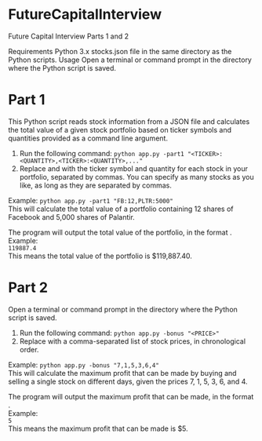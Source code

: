 # FutureCapitalInterview
Future Capital Interview Parts 1 and 2

Requirements
Python 3.x
stocks.json file in the same directory as the Python scripts.
Usage
Open a terminal or command prompt in the directory where the Python script is saved.

# Part 1
This Python script reads stock information from a JSON file and calculates the total value of a given stock portfolio based on ticker symbols and quantities provided as a command line argument.

1. Run the following command:
`python app.py -part1 "<TICKER>:<QUANTITY>,<TICKER>:<QUANTITY>,..."`
2. Replace <TICKER> and <QUANTITY> with the ticker symbol and quantity for each stock in your portfolio, separated by commas. You can specify as many stocks as you like, as long as they are separated by commas.

Example:
`python app.py -part1 "FB:12,PLTR:5000"`  
This will calculate the total value of a portfolio containing 12 shares of Facebook and 5,000 shares of Palantir.

The program will output the total value of the portfolio, in the format <TOTAL>.  
Example:  
`119887.4`  
This means the total value of the portfolio is $119,887.40.


# Part 2
Open a terminal or command prompt in the directory where the Python script is saved.

1. Run the following command:
`python app.py -bonus "<PRICE>"`  
2. Replace <PRICE> with a comma-separated list of stock prices, in chronological order.

Example:
`python app.py -bonus "7,1,5,3,6,4"`  
This will calculate the maximum profit that can be made by buying and selling a single stock on different days, given the prices 7, 1, 5, 3, 6, and 4.

The program will output the maximum profit that can be made, in the format <PROFIT>.  
Example:  
`5`  
This means the maximum profit that can be made is $5.
